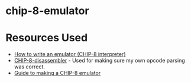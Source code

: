 # chip-8-emulator

# Resources Used

-   [How to write an emulator (CHIP-8 interpreter)](http://www.multigesture.net/articles/how-to-write-an-emulator-chip-8-interpreter/)
-   [CHIP-8-disassembler](https://github.com/ericwoude/CHIP-8-disassembler) - Used for making sure my own opcode parsing was correct.
-   [Guide to making a CHIP-8 emulator](https://tobiasvl.github.io/blog/write-a-chip-8-emulator/)
